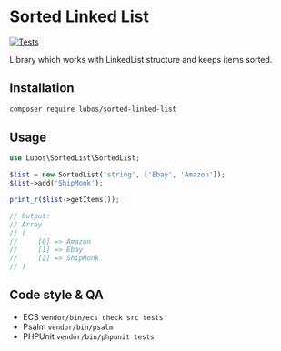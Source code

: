 # Sorted Linked List

[![Tests](https://github.com/LubosRemplik/SortedLinkedList/actions/workflows/tests.yaml/badge.svg)](https://github.com/LubosRemplik/SortedLinkedList/actions/workflows/tests.yaml)

Library which works with LinkedList structure and keeps items sorted.

## Installation

```bash
composer require lubos/sorted-linked-list
```

## Usage

```php
use Lubos\SortedList\SortedList;

$list = new SortedList('string', ['Ebay', 'Amazon']);
$list->add('ShipMonk');

print_r($list->getItems());

// Output:
// Array
// (
//     [0] => Amazon
//     [1] => Ebay
//     [2] => ShipMonk
// )
```

## Code style & QA

- ECS `vendor/bin/ecs check src tests`
- Psalm `vendor/bin/psalm`
- PHPUnit `vendor/bin/phpunit tests`
